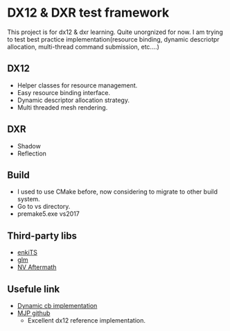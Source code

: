 # DX12 & DXR test framework
This project is for dx12 & dxr learning. Quite  unorgnized for now. I am trying to test best practice implementation(resource binding, dynamic descriotpr allocation, multi-thread command submission, etc....)

## DX12
* Helper classes for resource management.
* Easy resource binding interface.
* Dynamic descriptor allocation strategy.
* Multi threaded mesh rendering.

## DXR
* Shadow
* Reflection

## Build
* I used to use CMake before, now considering to migrate to other build system.
* Go to vs directory.
* premake5.exe vs2017

## Third-party libs
* [enkiTS](https://github.com/dougbinks/enkiTS)
* [glm](https://glm.g-truc.net/0.9.9/index.html)
* [NV Aftermath](https://developer.nvidia.com/nvidia-aftermath)
## Usefule link
* [Dynamic cb implementation](https://github.com/Microsoft/DirectX-Graphics-Samples/blob/07008938a0dc5a187a23abcb55b61f8c2809c874/Samples/Desktop/D3D12PipelineStateCache/src/DynamicConstantBuffer.cpp#L64)
* [MJP github](https://github.com/TheRealMJP)
	* Excellent dx12 reference implementation.